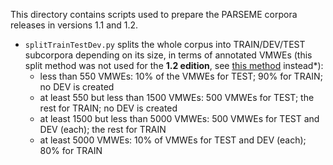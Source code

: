 This directory contains scripts used to prepare the PARSEME corpora releases in versions 1.1 and 1.2.

* `splitTrainTestDev.py` splits the whole corpus into TRAIN/DEV/TEST subcorpora depending on its size, in terms of annotated VMWEs (this split method was not used for the **1.2 edition**, see [this method](../splitting) instead*): 
  * less than 550 VMWEs: 10% of the VMWEs for TEST; 90% for TRAIN; no DEV is created
  * at least 550 but less than 1500 VMWEs: 500 VMWEs for TEST; the rest for TRAIN; no DEV is created
  * at least 1500 but less than 5000 VMWEs: 500 VMWEs for TEST and DEV (each); the rest for TRAIN
  * at least 5000 VMWEs: 10% of VMWEs for TEST and DEV (each); 80% for TRAIN
